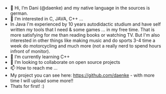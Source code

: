- 👋 Hi, I’m Dani (@daenke) and my native language in the sources is german.
- 👀 I’m interested in C, JAVA, C++ ...
- In Java I'm experienced by 10 years autodidactic studium and have self written my tools that I need & some games ... in my free time.
   That is more satisfying for me than reading books or watching TV.
   But I'm also interested in other things like making music and do sports 3-4 time a week do motorcycling and much more (not a really nerd to spend hours infront of monitor). 
- 🌱 I’m currently learning C++
- 💞️ I’m looking to collaborate on open source projects
- 📫 How to reach me ...
- My project you can see here: https://github.com/daenke - with more time I will upload some more!!
- Thats for first! :)

<!---
daenke/daenke is a ✨ special ✨ repository because its `README.md` (this file) appears on your GitHub profile.
You can click the Preview link to take a look at your changes.
--->
